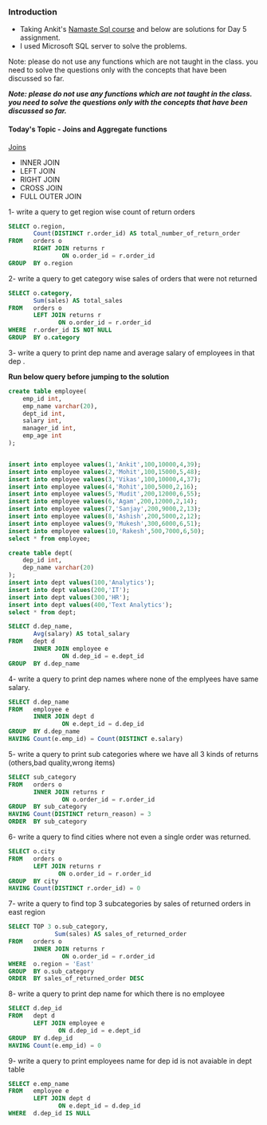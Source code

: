 ### Introduction ###

 - Taking Ankit's [Namaste Sql course](https://www.namastesql.com/s/courses/6301f405e4b0238f71788354/take) and below are solutions for Day 5 assignment.
 - I used Microsoft SQL server to solve the problems.

Note: please do not use any functions which are not taught in the class. you need to solve the questions only with the concepts that have been discussed so far.

***Note: please do not use any functions which are not taught in the class. you need to solve the questions only with the concepts that have been discussed so far.***

#### Today's Topic - Joins and Aggregate functions ####

[Joins](https://www.youtube.com/watch?v=Yh4CrPHVBdE)
- INNER JOIN
- LEFT JOIN
- RIGHT JOIN
- CROSS JOIN
- FULL OUTER JOIN

1- write a query to get region wise count of return orders

````sql
SELECT o.region,
       Count(DISTINCT r.order_id) AS total_number_of_return_order
FROM   orders o
       RIGHT JOIN returns r
               ON o.order_id = r.order_id
GROUP  BY o.region 
````

2- write a query to get category wise sales of orders that were not returned

````sql
SELECT o.category,
       Sum(sales) AS total_sales
FROM   orders o
       LEFT JOIN returns r
              ON o.order_id = r.order_id
WHERE  r.order_id IS NOT NULL
GROUP  BY o.category 
````

3- write a query to print dep name and average salary of employees in that dep .

****Run below query before jumping to the solution****

````sql
create table employee(
    emp_id int,
    emp_name varchar(20),
    dept_id int,
    salary int,
    manager_id int,
    emp_age int
);


insert into employee values(1,'Ankit',100,10000,4,39);
insert into employee values(2,'Mohit',100,15000,5,48);
insert into employee values(3,'Vikas',100,10000,4,37);
insert into employee values(4,'Rohit',100,5000,2,16);
insert into employee values(5,'Mudit',200,12000,6,55);
insert into employee values(6,'Agam',200,12000,2,14);
insert into employee values(7,'Sanjay',200,9000,2,13);
insert into employee values(8,'Ashish',200,5000,2,12);
insert into employee values(9,'Mukesh',300,6000,6,51);
insert into employee values(10,'Rakesh',500,7000,6,50);
select * from employee;

create table dept(
    dep_id int,
    dep_name varchar(20)
);
insert into dept values(100,'Analytics');
insert into dept values(200,'IT');
insert into dept values(300,'HR');
insert into dept values(400,'Text Analytics');
select * from dept;
````

````sql
SELECT d.dep_name,
       Avg(salary) AS total_salary
FROM   dept d
       INNER JOIN employee e
               ON d.dep_id = e.dept_id
GROUP  BY d.dep_name 
````

4- write a query to print dep names where none of the emplyees have same salary.

````sql
SELECT d.dep_name
FROM   employee e
       INNER JOIN dept d
               ON e.dept_id = d.dep_id
GROUP  BY d.dep_name
HAVING Count(e.emp_id) = Count(DISTINCT e.salary) 
````

5- write a query to print sub categories where we have all 3 kinds of returns (others,bad quality,wrong items)

````sql
SELECT sub_category
FROM   orders o
       INNER JOIN returns r
               ON o.order_id = r.order_id
GROUP  BY sub_category
HAVING Count(DISTINCT return_reason) = 3
ORDER  BY sub_category 
````

6- write a query to find cities where not even a single order was returned.

````sql
SELECT o.city
FROM   orders o
       LEFT JOIN returns r
              ON o.order_id = r.order_id
GROUP  BY city
HAVING Count(DISTINCT r.order_id) = 0 
````

7- write a query to find top 3 subcategories by sales of returned orders in east region

````sql
SELECT TOP 3 o.sub_category,
             Sum(sales) AS sales_of_returned_order
FROM   orders o
       INNER JOIN returns r
               ON o.order_id = r.order_id
WHERE  o.region = 'East'
GROUP  BY o.sub_category
ORDER  BY sales_of_returned_order DESC 
````

8- write a query to print dep name for which there is no employee

````sql
SELECT d.dep_id
FROM   dept d
       LEFT JOIN employee e
              ON d.dep_id = e.dept_id
GROUP  BY d.dep_id
HAVING Count(e.emp_id) = 0 
````

9- write a query to print employees name for dep id is not avaiable in dept table

````sql
SELECT e.emp_name
FROM   employee e
       LEFT JOIN dept d
              ON e.dept_id = d.dep_id
WHERE  d.dep_id IS NULL 
````

